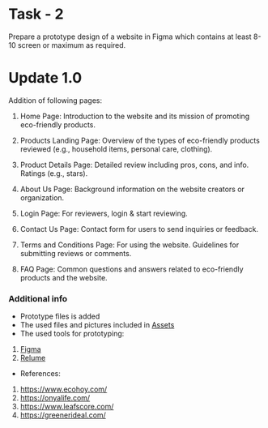 # Task - 2
Prepare a prototype design of a website in Figma which contains at 
least 8-10 screen or maximum as required.

# Update 1.0
Addition of following pages:

1. Home Page: Introduction to the website and its mission of promoting eco-friendly products.

2. Products Landing Page: Overview of the types of eco-friendly products reviewed (e.g., household items, personal care, clothing).

3. Product Details Page: Detailed review including pros, cons, and info. Ratings (e.g., stars).

4. About Us Page: Background information on the website creators or organization.

5. Login Page: For reviewers, login & start reviewing.

6. Contact Us Page: Contact form for users to send inquiries or feedback.

7. Terms and Conditions Page: For using the website. Guidelines for submitting reviews or comments.

8. FAQ Page: Common questions and answers related to eco-friendly products and the website.

### Additional info
- Prototype files is added
- The used files and pictures included in [Assets](./Assets/)
- The used tools for prototyping: 
1. [Figma](https://www.figma.com/)
2. [Relume](https://www.relume.io/) 
- References:
1. <https://www.ecohoy.com/>
2. <https://onyalife.com/>
3. <https://www.leafscore.com/>
4. <https://greenerideal.com/> 
